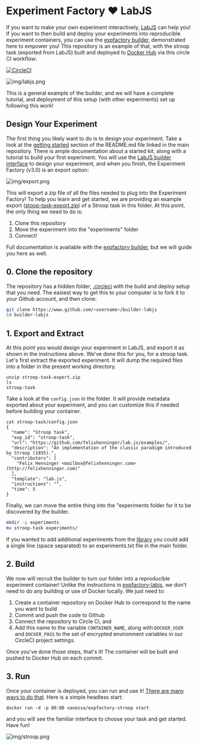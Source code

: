 # Experiment Factory :heart: LabJS

If you want to make your own experiment interactively, [LabJS](https://github.com/getify/LABjs) can help you!
If you want to then build and deploy your experiments into reproducible experiment containers, you
can use the [expfactory builder](https://expfactory.github.io/builder), demonstrated here to empower you! This repository is an example of that, with the stroop task (exported from LabJS) built and deployed to [Docker Hub](https://hub.docker.com/r/vanessa/expfactory-stroop/) via this circle CI workflow:

[![CircleCI](https://circleci.com/gh/expfactory/builder-labjs.svg?style=svg)](https://circleci.com/gh/expfactory/builder-labjs)

![img/labjs.png](img/labjs.png)

This is a general example of the builder, and we will have a complete tutorial, and deployment of this setup (with other experiments) set up following this work!

## Design Your Experiment
The first thing you likely want to do is to design your experiment. Take a look at the [getting started](https://github.com/FelixHenninger/lab.js) section of the README.md file linked in the main repository. There is ample documentation about a started kit, along with a tutorial to build your first experiment. You will use the [LabJS builder interface](https://labjs.felixhenninger.com/) to design your experiment, and when you finish, the Experiment Factory (v3.0) is an export option:

![img/export.png](img/export.png)

This will export a zip file of all the files needed to plug into the Experiment Factory! To help you learn and get started, we are providing an example export ([stoop-task-export.zip](stoop-task-export.zip)) of a Stroop task in this folder. At this point, the only thing we need to do is:

 1. Clone this repository
 2. Move the experiment into the "experiments" folder
 3. Connect!

Full documentation is available with the [expfactory builder](https://expfactory.github.io/builder), but we will
guide you here as well.

## 0. Clone the repository
The repository has a hidden folder, [.circleci](.circleci) with the build and deploy setup that you need. The easiest way to get this to your computer is to fork it to your Github account, and then clone:

```bash
git clone https://www.github.com/<username>/builder-labjs
cd builder-labjs
```

## 1. Export and Extract
At this point you would design your experiment in LabJS, and export it as shown in the instructions above. We've done this for you, for a stroop task. Let's first extract the exported experiment. It will dump the required files into a folder in the present working directory.

```
unzip stroop-task-export.zip
ls
stroop-task
```

Take a look at the `config.json` in the folder. It will provide metadata exported about your experiment, and you can customize this if needed before building your container.

```
cat stroop-task/config.json 
{
  "name": "Stroop task",
  "exp_id": "stroop-task",
  "url": "https://github.com/felixhenninger/lab.js/examples/",
  "description": "An implementation of the classic paradigm introduced by Stroop (1935).",
  "contributors": [
    "Felix Henninger <mailbox@felixhenninger.com> (http://felixhenninger.com)"
  ],
  "template": "lab.js",
  "instructions": "",
  "time": 5
}
```

Finally, we can move the entire thing into the "experiments folder for it to be discovered by the builder.

```bash
mkdir -p experiments
mv stroop-task experiments/
```
If you wanted to add additional experiments from the [library](https://expfactory.github.io/experiments)
you could add a single line (space separated) to an experiments.txt file in the main folder.

## 2. Build
We now will recruit the builder to turn our folder into a reproducible experiment container!
Unlike the instructions in [expfactory-labjs](https://www.github.com/expfactory/expfactory-labjs),
we don't need to do any building or use of Docker locally. We just need to:

 1. Create a container repository on Docker Hub to correspond to the name you want to build
 2. Commit and push the code to Github
 3. Connect the repository to Circle Ci, and
 4. Add this name to the variable `CONTAINER_NAME`, along with `DOCKER_USER` and `DOCKER_PASS` to the set of encrypted environment variables in our CircleCI project settings.

Once you've done those steps, that's it! The container will be built and pushed to Docker Hub on each commit. 


## 3. Run
Once your container is deployed, you can run and use it! [There are many ways to do that](https://expfactory.github.io/expfactory/usage). Here is a simple headless start:

```
docker run -d -p 80:80 vanessa/expfactory-stroop start
```
and you will see the familiar interface to choose your task and get started. Have fun!

![img/stroop.png](img/stroop.png)
